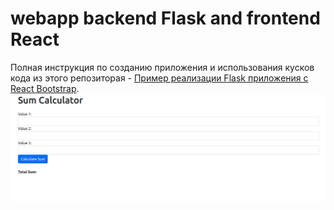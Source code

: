 # webapp backend Flask and frontend React
Полная инструкция по созданию приложения и использования кусков кода из этого репозиторая - [Пример реализации Flask приложения с React Bootstrap](https://flask.ivan-shamaev.ru/example-web-app-backend-flask-with-frontend-react-bootstrap/).
![](https://github.com/ivanshamaev/webapp/blob/31236133d69d758997af9c576cd32be5c8943ba1/flask_backend_react_frontend_webapp_web_application_example.gif)
